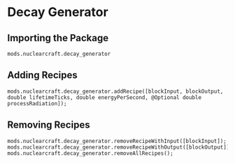 # Decay Generator

## Importing the Package
`mods.nuclearcraft.decay_generator`

## Adding Recipes
```zenscript
mods.nuclearcraft.decay_generator.addRecipe([blockInput, blockOutput, double lifetimeTicks, double energyPerSecond, @Optional double processRadiation]);
```

## Removing Recipes
```zenscript
mods.nuclearcraft.decay_generator.removeRecipeWithInput([blockInput]);
mods.nuclearcraft.decay_generator.removeRecipeWithOutput([blockOutput]);
mods.nuclearcraft.decay_generator.removeAllRecipes();
```